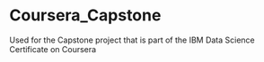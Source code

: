 # Coursera_Capstone
Used for the Capstone project that is part of the IBM Data Science Certificate on Coursera
